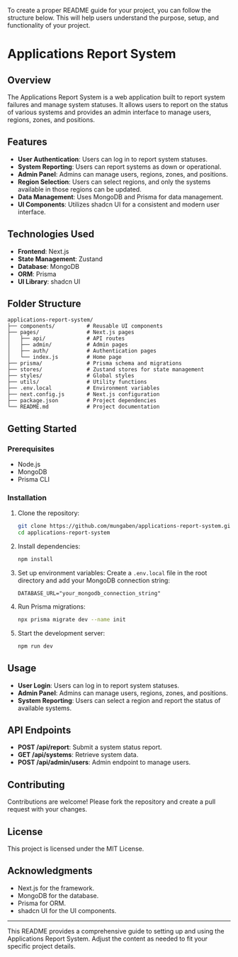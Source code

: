 To create a proper README guide for your project, you can follow the structure below. This will help users understand the purpose, setup, and functionality of your project.

# Applications Report System

## Overview

The Applications Report System is a web application built to report system failures and manage system statuses. It allows users to report on the status of various systems and provides an admin interface to manage users, regions, zones, and positions.

## Features

- **User Authentication**: Users can log in to report system statuses.
- **System Reporting**: Users can report systems as down or operational.
- **Admin Panel**: Admins can manage users, regions, zones, and positions.
- **Region Selection**: Users can select regions, and only the systems available in those regions can be updated.
- **Data Management**: Uses MongoDB and Prisma for data management.
- **UI Components**: Utilizes shadcn UI for a consistent and modern user interface.

## Technologies Used

- **Frontend**: Next.js
- **State Management**: Zustand
- **Database**: MongoDB
- **ORM**: Prisma
- **UI Library**: shadcn UI

## Folder Structure

```
applications-report-system/
├── components/          # Reusable UI components
├── pages/               # Next.js pages
│   ├── api/             # API routes
│   ├── admin/           # Admin pages
│   ├── auth/            # Authentication pages
│   └── index.js         # Home page
├── prisma/              # Prisma schema and migrations
├── stores/              # Zustand stores for state management
├── styles/              # Global styles
├── utils/               # Utility functions
├── .env.local           # Environment variables
├── next.config.js       # Next.js configuration
├── package.json         # Project dependencies
└── README.md            # Project documentation
```

## Getting Started

### Prerequisites

- Node.js
- MongoDB
- Prisma CLI

### Installation

1. Clone the repository:
   ```bash
   git clone https://github.com/mungaben/applications-report-system.git
   cd applications-report-system
   ```

2. Install dependencies:
   ```bash
   npm install
   ```

3. Set up environment variables:
   Create a `.env.local` file in the root directory and add your MongoDB connection string:
   ```
   DATABASE_URL="your_mongodb_connection_string"
   ```

4. Run Prisma migrations:
   ```bash
   npx prisma migrate dev --name init
   ```

5. Start the development server:
   ```bash
   npm run dev
   ```

## Usage

- **User Login**: Users can log in to report system statuses.
- **Admin Panel**: Admins can manage users, regions, zones, and positions.
- **System Reporting**: Users can select a region and report the status of available systems.

## API Endpoints

- **POST /api/report**: Submit a system status report.
- **GET /api/systems**: Retrieve system data.
- **POST /api/admin/users**: Admin endpoint to manage users.

## Contributing

Contributions are welcome! Please fork the repository and create a pull request with your changes.

## License

This project is licensed under the MIT License.

## Acknowledgments

- Next.js for the framework.
- MongoDB for the database.
- Prisma for ORM.
- shadcn UI for the UI components.

---

This README provides a comprehensive guide to setting up and using the Applications Report System. Adjust the content as needed to fit your specific project details.
